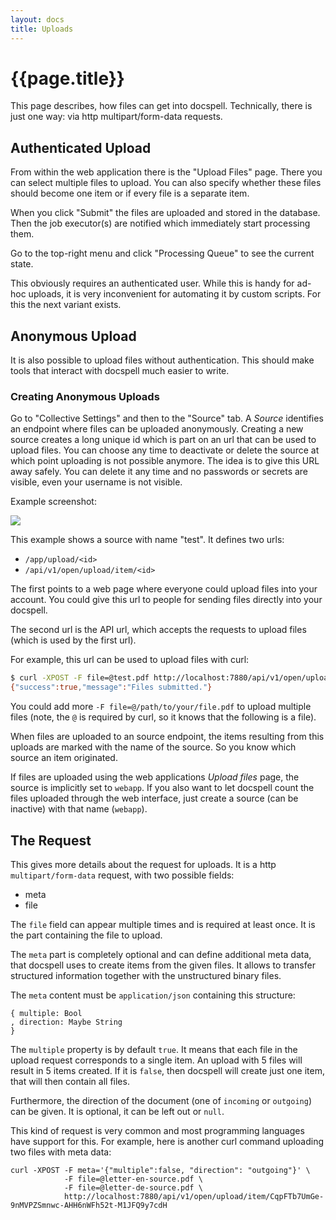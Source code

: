 ```yaml
---
layout: docs
title: Uploads
---
```


# {{page.title}}


This page describes, how files can get into docspell. Technically,
there is just one way: via http multipart/form-data requests.


## Authenticated Upload

From within the web application there is the "Upload Files"
page. There you can select multiple files to upload. You can also
specify whether these files should become one item or if every file is
a separate item.

When you click "Submit" the files are uploaded and stored in the
database. Then the job executor(s) are notified which immediately
start processing them.

Go to the top-right menu and click "Processing Queue" to see the
current state.

This obviously requires an authenticated user. While this is handy for
ad-hoc uploads, it is very inconvenient for automating it by custom
scripts. For this the next variant exists.

## Anonymous Upload

It is also possible to upload files without authentication. This
should make tools that interact with docspell much easier to write.


### Creating Anonymous Uploads

Go to "Collective Settings" and then to the "Source" tab. A *Source*
identifies an endpoint where files can be uploaded
anonymously. Creating a new source creates a long unique id which is
part on an url that can be used to upload files. You can choose any
time to deactivate or delete the source at which point uploading is
not possible anymore. The idea is to give this URL away safely. You
can delete it any time and no passwords or secrets are visible, even
your username is not visible.

Example screenshot:

<div class="thumbnail">
  <img src="../img/sources-form.jpg">
</div>

This example shows a source with name "test". It defines two urls:

- `/app/upload/<id>`
- `/api/v1/open/upload/item/<id>`

The first points to a web page where everyone could upload files into
your account. You could give this url to people for sending files
directly into your docspell.

The second url is the API url, which accepts the requests to upload
files (which is used by the first url).

For example, this url can be used to upload files with curl:

``` bash
$ curl -XPOST -F file=@test.pdf http://localhost:7880/api/v1/open/upload/item/CqpFTb7UmGe-9nMVPZSmnwc-AHH6nWFh52t-M1JFQ9y7cdH
{"success":true,"message":"Files submitted."}
```

You could add more `-F file=@/path/to/your/file.pdf` to upload
multiple files (note, the `@` is required by curl, so it knows that
the following is a file).

When files are uploaded to an source endpoint, the items resulting
from this uploads are marked with the name of the source. So you know
which source an item originated.

If files are uploaded using the web applications *Upload files* page,
the source is implicitly set to `webapp`. If you also want to let
docspell count the files uploaded through the web interface, just
create a source (can be inactive) with that name (`webapp`).


## The Request

This gives more details about the request for uploads. It is a http
`multipart/form-data` request, with two possible fields:

- meta
- file

The `file` field can appear multiple times and is required at least
once. It is the part containing the file to upload.

The `meta` part is completely optional and can define additional meta
data, that docspell uses to create items from the given files. It
allows to transfer structured information together with the
unstructured binary files.

The `meta` content must be `application/json` containing this
structure:

```
{ multiple: Bool
, direction: Maybe String
}
```

The `multiple` property is by default `true`. It means that each file
in the upload request corresponds to a single item. An upload with 5
files will result in 5 items created. If it is `false`, then docspell
will create just one item, that will then contain all files.

Furthermore, the direction of the document (one of `incoming` or
`outgoing`) can be given. It is optional, it can be left out or
`null`.

This kind of request is very common and most programming languages
have support for this. For example, here is another curl command
uploading two files with meta data:

```
curl -XPOST -F meta='{"multiple":false, "direction": "outgoing"}' \
            -F file=@letter-en-source.pdf \
            -F file=@letter-de-source.pdf \
            http://localhost:7880/api/v1/open/upload/item/CqpFTb7UmGe-9nMVPZSmnwc-AHH6nWFh52t-M1JFQ9y7cdH
```
